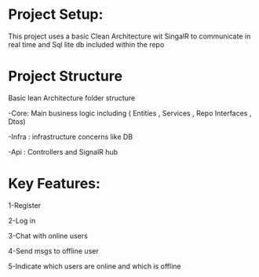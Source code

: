 # Project Setup:

This project uses a basic Clean Architecture wit SingalR to communicate in real time and Sql lite db included within the repo

# Project Structure

Basic lean Architecture folder structure

-Core: Main business logic including ( Entities , Services , Repo Interfaces , Dtos)

-Infra : infrastructure concerns like DB

-Api : Controllers and SignalR hub

# Key Features:

1-Register

2-Log in

3-Chat with online users

4-Send msgs to offline user

5-Indicate which users are online and which is offline
